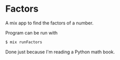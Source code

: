 # Factors

A mix app to find the factors of a number. 

Program can be run with 
```bash
$ mix runFactors
```

Done just because I'm reading a Python math book. 
